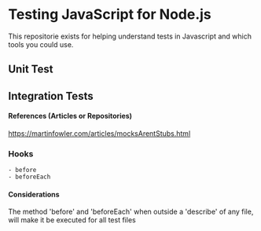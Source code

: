 # Testing JavaScript for Node.js

This repositorie exists for helping understand tests in Javascript and which tools you could use.

## Unit Test


## Integration Tests



#### References (Articles or Repositories)

https://martinfowler.com/articles/mocksArentStubs.html

### Hooks
    - before
    - beforeEach

#### Considerations

The method 'before' and 'beforeEach' when outside a 'describe' of any file, will make it be executed for all test files